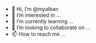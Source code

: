 - 👋 Hi, I’m @myalban
- 👀 I’m interested in ...
- 🌱 I’m currently learning ...
- 💞️ I’m looking to collaborate on ...
- 📫 How to reach me ...

<!---
myalban/myalban is a ✨ special ✨ repository because its `README.md` (this file) appears on your GitHub profile.
You can click the Preview link to take a look at your changes.
--->

